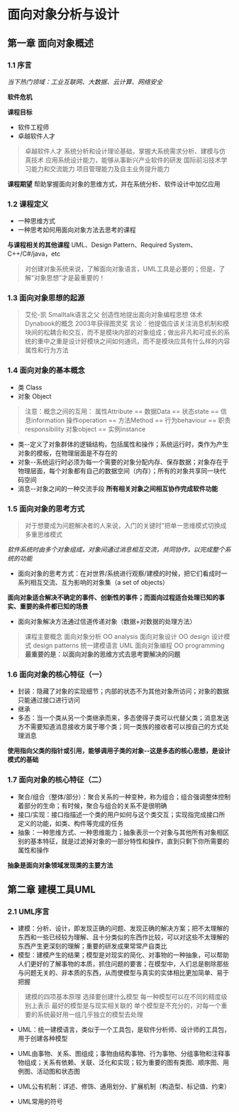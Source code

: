 # 面向对象分析与设计

## 第一章 面向对象概述

### 1.1 序言

*当下热门领域：工业互联网、大数据、云计算、网络安全*

**软件危机**

**课程目标**
* 软件工程师
* 卓越软件人才

>卓越软件人才
>系统分析和设计理论基础，掌握大系统需求分析、建模与仿真技术
>应用系统设计能力，能够从事新兴产业软件的研发
>国际前沿技术学习能力和交流能力
>项目管理能力及自主业务提升能力

**课程期望**
帮助掌握面向对象的思维方式，并在系统分析、软件设计中加亿应用

### 1.2 课程定义
* 一种思维方式
* 一种思考如何用面向对象方法去思考的课程

**与课程相关的其他课程**
UML、Design Pattern、Required System、C++/C#/java，etc

>对创建对象系统来说，了解面向对象语言，UML工具是必要的；但是，了解“对象思想”才是最重要的！

### 1.3 面向对象思想的起源
>艾伦-凯
>Smalltalk语言之父
>创造性地提出面向对象编程思想
>体术Dynabook的概念
>2003年获得图灵奖
>言论：他提倡应该关注消息机制和模块间的松耦合和交互，而不是模块内部的对象组成；做出非凡和可成长的系统的重中之重是设计好模块之间如何通讯，而不是模块应具有什么样的内容属性和行为方法

### 1.4 面向对象的基本概念
* 类 Class
* 对象 Object

>注意：概念之间的互用：
>属性Attribute == 数据Data == 状态state == 信息information
>操作operation == 方法Method == 行为behaviour == 职责responsibility
>对象object == 实例instance

* 类--定义了对象群体的逻辑结构，包括属性和操作；系统运行时，类作为产生对象的模板，在物理层面是不存在的
* 对象--系统运行时必须为每一个需要的对象分配内存、保存数据；对象存在于物理层面，每个对象都有自己的数据空间（内存）；所有的对象共享同一块代码空间
* 消息--对象之间的一种交流手段
**所有相关对象之间相互协作完成软件功能**

### 1.5 面向对象的思考方式
>对于想要成为问题解决者的人来说，入门的关键时”把单一思维模式切换成多重思维模式

*软件系统时由多个对象组成，对象间通过消息相互交流，共同协作，以完成整个系统的功能*

* 面向对象的思考方式：在对世界/系统进行观察/建模的时候，把它们看成时一系列相互交流、互为影响的对象集（a set of objects）

**面向对象适合解决不确定的事件、创新性的事件；而面向过程适合处理已知的事实、重要的条件都已知的场景**

* 面向对象解决方法通过信道传递对象（数据+对数据的处理方法）

>课程主要概念
>面向对象分析 OO analysis
>面向对象设计 OO design
>设计模式 design patterns
>统一建模语言 UML
>面向对象编程 OO programming
>**最重要的是：以面向对象的思维方式去思考要解决的问题**

### 1.6 面向对象的核心特征（一）
* 封装：隐藏了对象的实现细节；内部的状态不为其他对象所访问；对象的数据只能通过接口进行访问
* 继承
* 多态：当一个类从另一个类继承而来，多态使得子类可以代替父类；消息发送方不需要知道消息接收方属于哪个类；同一类族的接收者可以按自己的方式处理消息

**使用指向父类的指针或引用，能够调用子类的对象--这是多态的核心思想，是设计模式的基础**

### 1.7 面向对象的核心特征（二）
* 聚合/组合（整体/部分）：聚合关系的一种变种，称为组合；组合强调整体控制着部分的生命；有时候，聚合与组合的关系不是很明确
* 接口/实现：接口指描述一个类的用户如何与这个类交互；实现指完成接口所定义的功能，如类、构件等完成的任务
* 抽象：一种思维方式、一种思维能力；抽象表示一个对象与其他所有对象相区别的基本特征，就是过滤掉对象的一部分特性和操作，直到只剩下你所需要的属性和操作

**抽象是面向对象领域发现类的主要方法**

## 第二章 建模工具UML

### 2.1 UML序言
* 建模：分析、设计，即发现正确的问题、发现正确的解决方案；把不太理解的东西和一些已经较为理解、且十分类似的东西作比较，可以对这些不太理解的东西产生更深刻的理解；重要的研发成果常常产自类比
* 模型：建模产生的结果；模型是对现实的简化、对事物的一种抽象，可以帮助人们更好的了解事物的本质，抓住问题的要害；在模型中，人们总是剔除那些与问题无关的、非本质的东西，从而使模型与真实的实体相比更加简单、易于把握

>建模的四项基本原理
>选择要创建什么模型
>每一种模型可以在不同的精度级别上表示
>最好的模型是与现实相关联的
>单个模型是不充分的，对每一个重要的系统最好用一组几乎独立的模型去处理

* UML：统一建模语言，类似于一个工具包，是软件分析师、设计师的工具包，用于创建各种模型

* UML由事物、关系、图组成；事物由结构事物、行为事物、分组事物和注释事物组成；关系有依赖、关联、泛化和实现；较为重要的图有类图、顺序图、用例图、活动图和状态图
* UML公有机制：详述、修饰、通用划分、扩展机制（构造型、标记值、约束）
* UML常用的符号